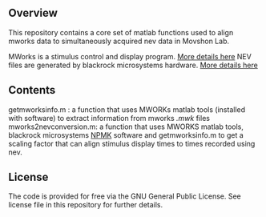 **Overview**
---
This repository contains a core set of matlab functions used to align mworks data to simultaneously acquired nev data in Movshon Lab.

MWorks is a stimulus control and display program. [More details here](https://mworks.github.io/)
NEV files are generated by blackrock microsystems hardware. [More details here](http://blackrockmicro.com/)

**Contents**
---
getmworksinfo.m : a function that uses MWORKs matlab tools (installed with software) to extract information from mworks *.mwk* files
mworks2nevconversion.m: a function that uses MWORKS matlab tools, blackrock microsystems [NPMK](https://github.com/BlackrockMicrosystems/NPMK/tree/master/NPMK) software and getmworksinfo.m to get a scaling factor that can align stimulus display times to times recorded using nev.

**License**
---
The code is provided for free via the GNU General Public License. See license file in this repository for further details.

